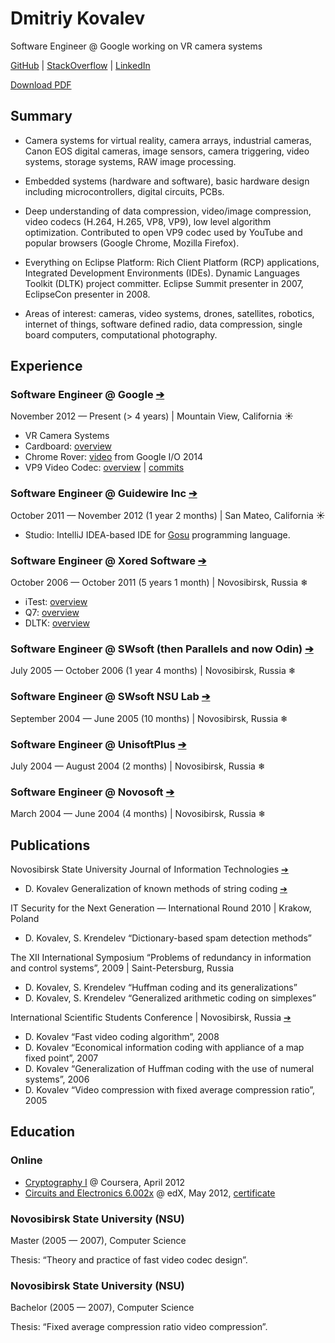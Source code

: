 # Dmitriy Kovalev

Software Engineer @ Google working on VR camera systems

[GitHub](https://github.com/dmitriykovalev/) |
[StackOverflow](http://stackoverflow.com/users/530414/) |
[LinkedIn](https://www.linkedin.com/in/dkovalev)

[Download PDF](https://gitprint.com/dmitriykovalev/resume/blob/master/RESUME.md)

## Summary

* Camera systems for virtual reality, camera arrays, industrial cameras, Canon EOS digital cameras, image sensors, camera triggering, video systems, storage systems, RAW image processing. 

* Embedded systems (hardware and software), basic hardware design including microcontrollers, digital circuits, PCBs.

* Deep understanding of data compression, video/image compression, video codecs (H.264, H.265, VP8, VP9), low level algorithm optimization. Contributed to open VP9 codec used by YouTube and popular browsers (Google Chrome, Mozilla Firefox).

* Everything on Eclipse Platform: Rich Client Platform (RCP) applications, Integrated Development Environments (IDEs). Dynamic Languages Toolkit (DLTK) project committer. Eclipse Summit presenter in 2007, EclipseCon presenter in 2008.

* Areas of interest: cameras, video systems, drones, satellites, robotics, internet of things, software defined radio, data compression, single board computers, computational photography.

## Experience

### Software Engineer @ Google [➔](http://www.google.com/)
November 2012 — Present (> 4 years) | Mountain View, California ☀

* VR Camera Systems
* Cardboard: [overview](https://vr.google.com/cardboard/)
* Chrome Rover: [video](https://vimeo.com/99213039) from Google I/O 2014 
* VP9 Video Codec: [overview](https://en.wikipedia.org/wiki/VP9) | [commits](https://chromium-review.googlesource.com/#/q/owner:dkovalev%2540google.com+status:merged,n,z)

### Software Engineer @ Guidewire Inc [➔](http://www.guidewire.com/)
October 2011 — November 2012 (1 year 2 months) | San Mateo, California ☀

* Studio: IntelliJ IDEA-based IDE for [Gosu](https://gosu-lang.github.io/) programming language.

### Software Engineer @ Xored Software [➔](http://xored.com/)
October 2006 — October 2011 (5 years 1 month) | Novosibirsk, Russia ❄

* iTest: [overview](https://www.spirent.com/Products/iTest)
* Q7: [overview](http://q7.xored.com/)
* DLTK: [overview](https://eclipse.org/dltk/)

### Software Engineer @ SWsoft (then Parallels and now Odin) [➔](http://www.odin.com/) 
July 2005 — October 2006 (1 year 4 months) | Novosibirsk, Russia ❄

### Software Engineer @ SWsoft NSU Lab [➔](http://swsoft.nsu.ru/)
September 2004 — June 2005 (10 months) | Novosibirsk, Russia ❄

### Software Engineer @ UnisoftPlus [➔](http://www.unisoftplus.com/)
July 2004 — August 2004 (2 months) | Novosibirsk, Russia ❄

### Software Engineer @ Novosoft [➔](http://www.novosoft.net/)
March 2004 — June 2004 (4 months) | Novosibirsk, Russia ❄

## Publications

Novosibirsk State University Journal of Information Technologies [➔](http://jit.nsu.ru/)

* D. Kovalev Generalization of known methods of string coding [➔]( http://it.nsu.ru/sites/default/files/01_7.pdf)

IT Security for the Next Generation — International Round 2010 | Krakow, Poland

* D. Kovalev, S. Krendelev “Dictionary-based spam detection methods”

The XII International Symposium “Problems of redundancy in information and control systems”, 2009 | Saint-Petersburg, Russia

* D. Kovalev, S. Krendelev “Huffman coding and its generalizations”
* D. Kovalev, S. Krendelev “Generalized arithmetic coding on simplexes”

International Scientific Students Conference | Novosibirsk, Russia [➔](https://issc.nsu.ru/)

* D. Kovalev “Fast video coding algorithm”, 2008
* D. Kovalev “Economical information coding with appliance of a map fixed point”, 2007
* D. Kovalev “Generalization of Huffman coding with the use of numeral systems”, 2006
* D. Kovalev “Video compression with fixed average compression ratio”, 2005

## Education

### Online

* [Cryptography I](https://www.coursera.org/learn/crypto) @ Coursera, April 2012
* [Circuits and Electronics 6.002x](https://6002x.mitx.mit.edu/) @ edX, May 2012, [certificate](https://verify.edxonline.org/cert/5cc11e4740d64312b650bdf5a124aa1b/)

### Novosibirsk State University (NSU)
Master (2005 — 2007), Computer Science

Thesis: “Theory and practice of fast video codec design”.

### Novosibirsk State University (NSU)
Bachelor (2005 — 2007), Computer Science

Thesis: “Fixed average compression ratio video compression”.
